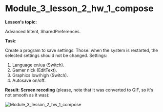 # Module_3_lesson_2_hw_1_compose

**Lesson's topic:**

Advanced Intent, SharedPreferences.

**Task:**

Create a program to save settings. Those. when the system is restarted, the selected settings should not be changed.
Settings:
1) Language en/ua (Switch).
2) Gamer nick (EditText).
3) Graphics low/high (Switch).
4) Autosave on/off.

**Result: Screen recoding** (please, note that it was converted to GIF, so it's not smooth as it was):

![Module_3_lesson_2_hw_1_compose](https://github.com/vdcast/Module_3_lesson_2_hw_1_compose/assets/108469609/5a72fe4b-37ff-4adf-a2ce-a1b749bb9563)
